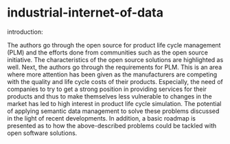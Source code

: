 # industrial-internet-of-data

introduction:

The authors go through the open source for product life cycle management (PLM) and the efforts done from communities such as the open source initiative. The characteristics of the open source solutions are highlighted as well. Next, the authors go through the requirements for PLM. This is an area where more attention has been given as the manufacturers are competing with the quality and life cycle costs of their products. Especially, the need of companies to try to get a strong position in providing services for their products and thus to make themselves less vulnerable to changes in the market has led to high interest in product life cycle simulation. The potential of applying semantic data management to solve these problems discussed in the light of recent developments. In addition, a basic roadmap is presented as to how the above-described problems could be tackled with open software solutions.
